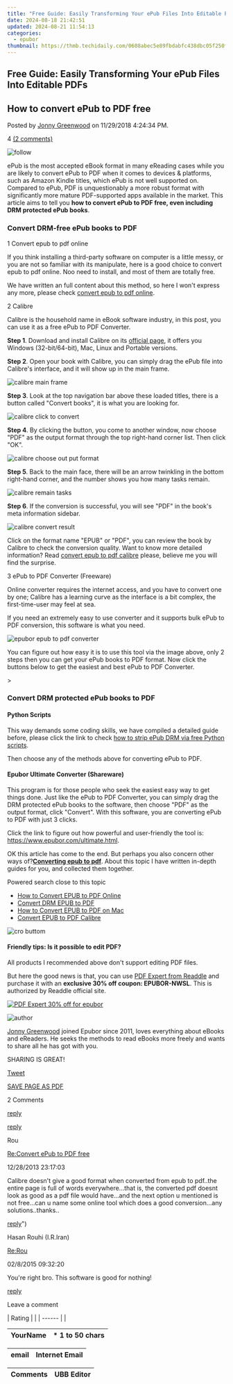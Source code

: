 ```yaml
---
title: "Free Guide: Easily Transforming Your ePub Files Into Editable PDFs"
date: 2024-08-18 21:42:51
updated: 2024-08-21 11:54:13
categories:
  - epubor
thumbnail: https://thmb.techidaily.com/0608abec5e89fbdabfc438dbc05f250f26c6343ebf5ad117060d9466fac18ee3.jpg
---
```


## Free Guide: Easily Transforming Your ePub Files Into Editable PDFs

## How to convert ePub to PDF free

Posted by [Jonny Greenwood](https://plus.google.com/u/0/+JonnyGreenwood999) on 11/29/2018 4:24:34 PM.

4 [(2 comments)](http://www.epubor.com/#comment-area) 



![follow](http://www.epubor.com/images/follow.png)

ePub is the most accepted eBook format in many eReading cases while you are likely to convert ePub to PDF when it comes to devices & platforms, such as Amazon Kindle titles, which ePub is not well supported on. Compared to ePub, PDF is unquestionably a more robust format with significantly more mature PDF-supported apps available in the market. This article aims to tell you **how to convert ePub to PDF free, even including DRM protected ePub books**.

### Convert DRM-free ePub books to PDF

1 Convert epub to pdf online 

If you think installing a third-party software on computer is a little messy, or you are not so familiar with its manipulate, here is a good choice to convert epub to pdf online. Noo need to install, and most of them are totally free.

We have written an full content about this method, so here I won't express any more, please check [convert epub to pdf online](https://tools.techidaily.com/epubor/products/).

2 Calibre 

Calibre is the household name in eBook software industry, in this post, you can use it as a free ePub to PDF Converter.

**Step 1**. Download and install Calibre on its [official page](http://calibre-ebook.com/download), it offers you Windows (32-bit/64-bit), Mac, Linux and Portable versions.

**Step 2**. Open your book with Calibre, you can simply drag the ePub file into Calibre's interface, and it will show up in the main frame.

![calibre main frame](http://www.epubor.com/images/calibre_main.png)

**Step 3**. Look at the top navigation bar above these loaded titles, there is a button called "Convert books", it is what you are looking for.

![calibre click to convert](http://www.epubor.com/images/calibre_click_convert.png)

**Step 4**. By clicking the button, you come to another window, now choose "PDF" as the output format through the top right-hand corner list. Then click "OK".

![calibre choose out put format](http://www.epubor.com/images/calibre_choose_output_format.png)

**Step 5**. Back to the main face, there will be an arrow twinkling in the bottom right-hand corner, and the number shows you how many tasks remain.

![calibre remain tasks](http://www.epubor.com/images/calibre_task_no.png)

**Step 6**. If the conversion is successful, you will see "PDF" in the book's meta information sidebar.

![calibre convert result](http://www.epubor.com/images/calibre_convert_result.png)

Click on the format name "EPUB" or "PDF", you can review the book by Calibre to check the conversion quality. Want to know more detailed information? Read [convert epub to pdf calibre](https://tools.techidaily.com/epubor/products/) please, believe me you will find the surprise.

3 ePub to PDF Converter (Freeware) 

Online converter requires the internet access, and you have to convert one by one; Calibre has a learning curve as the interface is a bit complex, the first-time-user may feel at sea.

If you need an extremely easy to use converter and it supports bulk ePub to PDF conversion, this software is what you need.

![epubor epub to pdf converter](http://www.epubor.com/images/uppic/epub-to-pdf-guide.png)

You can figure out how easy it is to use this tool via the image above, only 2 steps then you can get your ePub books to PDF format. Now click the buttons below to get the easiest and best ePub to PDF Converter.

[](https://download.epubor.com/epub2pdf.exe) [](http://download.epubor.com.bk.s3-website-us-east-1.amazonaws.com/epub2pdf.zip) \>

### Convert DRM protected ePub books to PDF

#### Python Scripts

This way demands some coding skills, we have compiled a detailed guide before, please click the link to check [how to strip ePub DRM via free Python scripts](https://tools.techidaily.com/epubor/products/).

Then choose any of the methods above for converting ePub to PDF.

#### Epubor Ultimate Converter (Shareware)

This program is for those people who seek the easiest easy way to get things done. Just like the ePub to PDF Converter, you can simply drag the DRM protected ePub books to the software, then choose "PDF" as the output format, click "Convert". With this software, you are converting ePub to PDF with just 3 clicks.

Click the link to figure out how powerful and user-friendly the tool is: <https://www.epubor.com/ultimate.html>.

OK this article has come to the end. But perhaps you also concern other ways of?[**Converting epub to pdf**](https://tools.techidaily.com/epubor/products/). About this topic I have written in-depth guides for you, and collected them together.

Powered search close to this topic

* [How to Convert EPUB to PDF Online](https://tools.techidaily.com/epubor/products/)
* [Convert DRM EPUB to PDF](https://tools.techidaily.com/epubor/products/)
* [How to Convert EPUB to PDF on Mac](https://tools.techidaily.com/epubor/products/)
* [Convert EPUB to PDF Calibre](https://tools.techidaily.com/epubor/products/)

![cro buttom](http://www.epubor.com/images/uppic/divide-960.png)

#### Friendly tips: Is it possible to edit PDF?

All products I recommended above don't support editing PDF files.

But here the good news is that, you can use [PDF Expert from Readdle](https://readdle.sjv.io/c/1256589/304996/4736?u=https%3A%2F%2Fpdfexpert.com%2F) and purchase it with an **exclusive 30% off coupon: EPUBOR-NWSL**. This is authorized by Readdle official site.

[![PDF Expert 30% off for epubor](https://www.epubor.com/images/uppic/epubor-readdle.png)](http://readdle.sjv.io/c/1256589/517100/4736)

![author](http://www.epubor.com/images/uppic/jonny.png)

[Jonny Greenwood](https://plus.google.com/u/0/+JonnyGreenwood999) joined Epubor since 2011, loves everything about eBooks and eReaders. He seeks the methods to read eBooks more freely and wants to share all he has got with you.

SHARING IS GREAT!

[Tweet](https://twitter.com/share) 

[SAVE PAGE AS PDF](https://tools.techidaily.com/epubor/products/) 



2 Comments

[reply](https://tools.techidaily.com/epubor/products/) 

[reply](https://tools.techidaily.com/epubor/products/) 

Rou

[Re:Convert ePub to PDF free](https://tools.techidaily.com/epubor/products/)

12/28/2013 23:17:03

Calibre doesn't give a good format when converted from epub to pdf..the entire page is full of words everywhere...that is, the converted pdf doesnt look as good as a pdf file would have...and the next option u mentioned is not free...can u name some online tool which does a good conversion...any solutions..thanks..

[reply](https://tools.techidaily.com/epubor/products/)") 

Hasan Rouhi (I.R.Iran)

[Re:Rou](https://tools.techidaily.com/epubor/products/)

02/8/2015 09:32:20

You're right bro. This software is good for nothing!

[reply](https://tools.techidaily.com/epubor/products/) 

Leave a comment

| Rating |  |
| ------ |  |

| YourName | \*  1 to 50 chars |
| -------- | ----------------- |

| email | Internet Email |
| ----- | -------------- |

| Comments | UBB Editor |
| -------- | ---------- |

<ins class="adsbygoogle"
     style="display:block"
     data-ad-format="autorelaxed"
     data-ad-client="ca-pub-7571918770474297"
     data-ad-slot="1223367746"></ins>



<ins class="adsbygoogle"
     style="display:block"
     data-ad-client="ca-pub-7571918770474297"
     data-ad-slot="8358498916"
     data-ad-format="auto"
     data-full-width-responsive="true"></ins>
